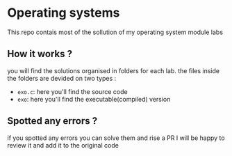# Operating systems
This repo contais most of the sollution of my operating system module labs

## How it works ?
you will find the solutions organised in folders for each lab.
the files inside the folders are devided on two types :

- `exo.c`: here you'll find the source code
- `exo`: here you'll find the executable(compiled) version 
 

## Spotted any errors ?
if you spotted any errors you can solve them and rise a PR I will be happy to review it and add it to the original code
